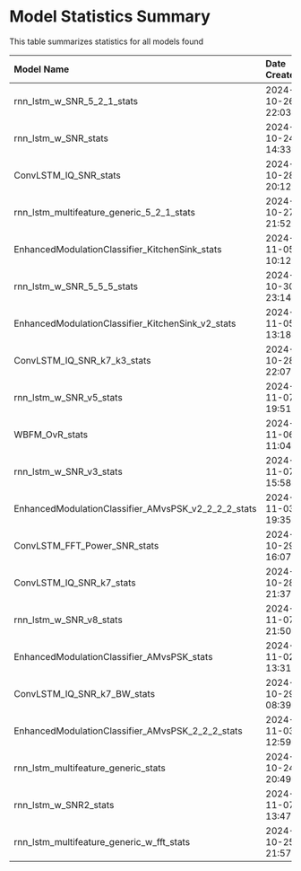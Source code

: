 # Model Statistics Summary

This table summarizes statistics for all models found

| Model Name                                          | Date Created        |   Epochs Trained |   Best Accuracy |   Current Accuracy | Last Trained        |
|:----------------------------------------------------|:--------------------|-----------------:|----------------:|-------------------:|:--------------------|
| rnn_lstm_w_SNR_5_2_1_stats                          | 2024-10-26 22:03:21 |            13960 |       0.677909  |          0.677455  | 2024-11-01 10:21:04 |
| rnn_lstm_w_SNR_stats                                | 2024-10-24 14:33:20 |             2215 |       0.678091  |          0.670545  | 2024-11-07 12:20:06 |
| ConvLSTM_IQ_SNR_stats                               | 2024-10-28 20:12:50 |              340 |       0.534955  |          0.534932  | 2024-10-28 21:32:15 |
| rnn_lstm_multifeature_generic_5_2_1_stats           | 2024-10-27 21:52:19 |              280 |       0.527705  |          0.511818  | 2024-10-28 17:45:45 |
| EnhancedModulationClassifier_KitchenSink_stats      | 2024-11-05 10:12:55 |              160 |       0.469886  |          0.466159  | 2024-11-05 13:03:33 |
| rnn_lstm_w_SNR_5_5_5_stats                          | 2024-10-30 23:14:05 |             1320 |       0.0933636 |          0.0929091 | 2024-10-31 04:38:34 |
| EnhancedModulationClassifier_KitchenSink_v2_stats   | 2024-11-05 13:18:16 |              920 |       0.554318  |          0.554205  | 2024-11-06 11:53:17 |
| ConvLSTM_IQ_SNR_k7_k3_stats                         | 2024-10-28 22:07:25 |             1860 |       0.538     |          0.536886  | 2024-10-29 08:38:05 |
| rnn_lstm_w_SNR_v5_stats                             | 2024-11-07 19:51:52 |               20 |       0.0905682 |          0.0905682 | 2024-11-07 21:27:01 |
| WBFM_OvR_stats                                      | 2024-11-06 11:04:12 |              160 |       0.909386  |          0.902182  | 2024-11-06 11:40:44 |
| rnn_lstm_w_SNR_v3_stats                             | 2024-11-07 15:58:09 |              240 |       0.511273  |          0.449341  | 2024-11-07 19:43:28 |
| EnhancedModulationClassifier_AMvsPSK_v2_2_2_2_stats | 2024-11-03 19:35:50 |             1140 |       0.550773  |          0.550136  | 2024-11-04 10:14:46 |
| ConvLSTM_FFT_Power_SNR_stats                        | 2024-10-29 16:07:00 |             1680 |       0.433295  |          0.432295  | 2024-10-30 15:54:34 |
| ConvLSTM_IQ_SNR_k7_stats                            | 2024-10-28 21:37:37 |              380 |       0.529955  |          0.529955  | 2024-10-29 10:50:41 |
| rnn_lstm_w_SNR_v8_stats                             | 2024-11-07 21:50:40 |               60 |       0.09025   |          0.09025   | 2024-11-07 23:03:42 |
| EnhancedModulationClassifier_AMvsPSK_stats          | 2024-11-02 13:31:44 |             6980 |       0.407659  |          0.406386  | 2024-11-03 10:30:06 |
| ConvLSTM_IQ_SNR_k7_BW_stats                         | 2024-10-29 08:39:46 |             2600 |       0.528227  |          0.527136  | 2024-10-29 21:58:18 |
| EnhancedModulationClassifier_AMvsPSK_2_2_2_stats    | 2024-11-03 12:59:54 |              720 |       0.542773  |          0.542773  | 2024-11-03 19:31:07 |
| rnn_lstm_multifeature_generic_stats                 | 2024-10-24 20:49:13 |             3803 |       0.550136  |          0.533341  | 2024-11-01 14:11:35 |
| rnn_lstm_w_SNR2_stats                               | 2024-11-07 13:47:59 |             1080 |       0.536773  |          0.494818  | 2024-11-08 09:04:42 |
| rnn_lstm_multifeature_generic_w_fft_stats           | 2024-10-25 21:57:40 |              880 |       0.517455  |          0.515477  | 2024-10-26 11:55:08 |
